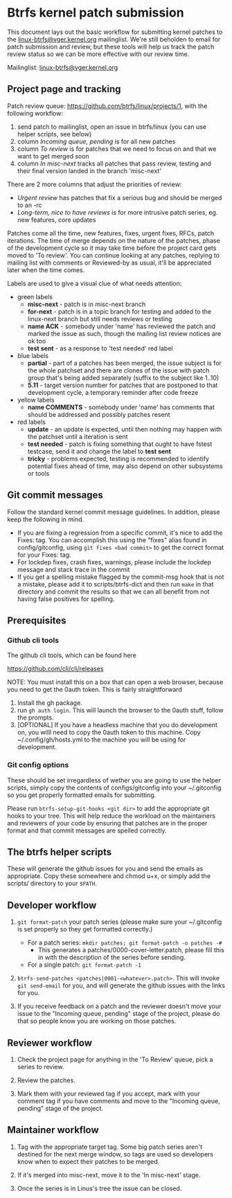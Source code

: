 # Btrfs kernel patch submission

This document lays out the basic workflow for submitting kernel patches to the
linux-btrfs@vger.kernel.org mailinglist.  We're still beholden to email for
patch submission and review, but these tools will help us track the patch review
status so we can be more effective with our review time.

Mailinglist: linux-btrfs@vger.kernel.org

## Project page and tracking

Patch review queue: https://github.com/btrfs/linux/projects/1, with the
following workflow:

1. send patch to mailinglist, open an issue in btrfs/linux (you can use helper scripts, see below)
2. column *Incoming queue, pending* is for all new patches
3. column *To review* is for patches that we need to focus on and that we want to get merged soon
4. column *In misc-next* tracks all patches that pass review, testing and their final version landed in the branch 'misc-next'

There are 2 more columns that adjust the priorities of review:

- *Urgent review* has patches that fix a serious bug and should be merged to an -rc
- *Long-term, nice to have reviews* is for more intrusive patch series, eg. new
  features, core updates

Patches come all the time, new features, fixes, urgent fixes, RFCs, patch
iterations. The time of merge depends on the nature of the patches, phase of
the development cycle so it may take time before the project card gets moved to
'To review'.  You can continue looking at any patches, replying to mailing list
with comments or Reviewed-by as usual, it'll be appreciated later when the time
comes.

Labels are used to give a visual clue of what needs attention:

* green labels
   * **misc-next** - patch is in misc-next branch
   * **for-next** - patch is in a topic branch for testing and added to the
     linux-next branch but still needs reviews or testing
   * **name ACK** - somebody under 'name' has reviewed the patch and marked the
     issue as such, though the mailing list review notices are ok too
   * **test sent** - as a response to 'test needed' red label
* blue labels
   * **partial** - part of a patches has been merged, the issue subject is for
     the whole patchset and there are clones of the issue with patch group that's
     being added separately (suffix to the subject like 1..10)
   * **5.11** - target version number for patches that are postponed to that
     development cycle, a temporary reminder after code freeze
* yellow labels
   * **name COMMENTS** - somebody under 'name' has comments that should be
     addressed and possibly patches resent
* red labels
   * **update** - an update is expected, until then nothing may happen with the
     patchset until a iteration is sent
   * **test needed** - patch is fixing something that ought to have fstest
     testcase, send it and change the label to **test sent**
   * **tricky** - problems expected, testing is recommended to identify potential
     fixes ahead of time, may also depend on other subsystems or tools

## Git commit messages

Follow the standard kernel commit message guidelines.  In addition, please keep
the following in mind.

- If you are fixing a regression from a specific commit, it's nice to add the
  Fixes: tag.  You can accomplish this using the "fixes" alias found in
  config/gitconfig, using `git fixes <bad commit>` to get the correct format for
  your Fixes: tag.
- For lockdep fixes, crash fixes, warnings, please include the lockdep message
  and stack trace in the commit
- If you get a spelling mistake flagged by the commit-msg hook that is not a
  mistake, please add it to scripts/btrfs-dict and then run `make` in that
  directory and commit the results so that we can all benefit from not having
  false positives for spelling.

## Prerequisites

### Github cli tools

The github cli tools, which can be found here

  https://github.com/cli/cli/releases

NOTE: You must install this on a box that can open a web browser, because you
need to get the 0auth token.  This is fairly straightforward

1. Install the gh package.
2. run `gh auth login`.  This will launch the browser to the 0auth stuff, follow
   the prompts.
3. [OPTIONAL] If you have a headless machine that you do development on, you
   willl need to copy the 0auth token to this machine.  Copy
   ~/.config/gh/hosts.yml to the machine you will be using for development.

### Git config options

These should be set irregardless of wether you are going to use the helper
scripts, simply copy the contents of configs/gitconfig into your ~/.gitconfig so
you get properly formatted emails for submitting.

Please run `btrfs-setup-git-hooks <git dir>` to add the appropriate git hooks to
your tree.  This will help reduce the workload on the maintainers and reviewers
of your code by ensuring that patches are in the proper format and that commit
messages are spelled correctly.

## The btrfs helper scripts

These will generate the github issues for you and send the emails as
appropriate.  Copy these somewhere and chmod u+x, or simply add the scripts/
directory to your `$PATH`.

## Developer workflow

1. `git format-patch` your patch series (please make sure your ~/.gitconfig is
   set properly so they get formatted correctly.)

   * For a patch series: `mkdir patches; git format-patch -o patches -#`
      * This generates a patches/0000-cover-letter.patch, please fill this in
        with the description of the series before sending.
   * For a single patch: `git format-patch -1`

2. `btrfs-send-patches <patches|0001-<whatever>.patch>`.  This will invoke
   `git send-email` for you, and will generate the github issues with the links
   for you.

3. If you receive feedback on a patch and the reviewer doesn't move your issue
   to the "Incoming queue, pending" stage of the project, please do that so
   people know you are working on those patches.

## Reviewer workflow

1. Check the project page for anything in the 'To Review' queue, pick a series
   to review.

2. Review the patches.

3. Mark them with your reviewed tag if you accept, mark with your comment tag if
   you have comments and move to the "Incoming queue, pending" stage of the
   project.

## Maintainer workflow

1. Tag with the appropriate target tag.  Some big patch series aren't destined
   for the next merge window, so tags are used so developers know when to expect
   their patches to be merged.

2. If it's merged into misc-next, move it to the 'In misc-next' stage.

3. Once the series is in Linus's tree the issue can be closed.

